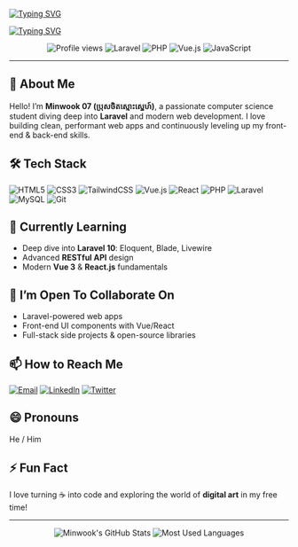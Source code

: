 <a href="https://git.io/typing-svg"><img src="https://readme-typing-svg.demolab.com?font=Fira+Code&pause=1000&width=435&lines=-+%F0%9F%91%8B+Hi%2C+I%E2%80%99m+%40Minwook07" alt="Typing SVG" /></a>

<!-- Animated Typing Intro -->
<a href="https://git.io/typing-svg">
  <img src="https://readme-typing-svg.demolab.com?font=Fira+Code&pause=1000&width=600&lines=👋+Hi%2C+I%E2%80%99m+Minwook+07;🔥+Laravel+Developer+in+Training" alt="Typing SVG" />
</a>

<p align="center">
  <img src="https://komarev.com/ghpvc/?username=Minwook07&color=blue" alt="Profile views" />  
  <img src="https://img.shields.io/badge/Laravel-v10-orange?logo=laravel&logoColor=white" alt="Laravel" />  
  <img src="https://img.shields.io/badge/PHP-v8.1-blue?logo=php&logoColor=white" alt="PHP" />  
  <img src="https://img.shields.io/badge/Vue.js-v3-brightgreen?logo=vue.js&logoColor=white" alt="Vue.js" />  
  <img src="https://img.shields.io/badge/JavaScript-ES6-yellow?logo=javascript&logoColor=black" alt="JavaScript" />  
</p>

---

## 🔭 About Me
Hello! I’m **Minwook 07 (ប្រុសចិតស្មោះស្នេហ៍)**, a passionate computer science student diving deep into **Laravel** and modern web development. I love building clean, performant web apps and continuously leveling up my front-end & back-end skills.

## 🛠️ Tech Stack
<p>
  <img src="https://img.shields.io/badge/HTML5-E34F26?logo=html5&logoColor=white" alt="HTML5" />
  <img src="https://img.shields.io/badge/CSS3-1572B6?logo=css3&logoColor=white" alt="CSS3" />
  <img src="https://img.shields.io/badge/TailwindCSS-38B2AC?logo=tailwind-css&logoColor=white" alt="TailwindCSS" />
  <img src="https://img.shields.io/badge/Vue.js-35495E?logo=vue.js&logoColor=4FC08D" alt="Vue.js" />
  <img src="https://img.shields.io/badge/React-20232A?logo=react&logoColor=61DAFB" alt="React" />
  <img src="https://img.shields.io/badge/PHP-777BB4?logo=php&logoColor=white" alt="PHP" />
  <img src="https://img.shields.io/badge/Laravel-FF2D20?logo=laravel&logoColor=white" alt="Laravel" />
  <img src="https://img.shields.io/badge/MySQL-4479A1?logo=mysql&logoColor=white" alt="MySQL" />
  <img src="https://img.shields.io/badge/Git-F05032?logo=git&logoColor=white" alt="Git" />
</p>

## 🌱 Currently Learning
- Deep dive into **Laravel 10**: Eloquent, Blade, Livewire  
- Advanced **RESTful API** design  
- Modern **Vue 3** & **React.js** fundamentals  

## 💞️ I’m Open To Collaborate On
- Laravel-powered web apps  
- Front-end UI components with Vue/React  
- Full-stack side projects & open-source libraries  

## 📫 How to Reach Me
<p>
  <a href="mailto:your.email@example.com"><img src="https://img.shields.io/badge/Email-D14836?logo=gmail&logoColor=white" alt="Email"/></a>
  <a href="https://www.linkedin.com/in/Minwook07/"><img src="https://img.shields.io/badge/LinkedIn-0A66C2?logo=linkedin&logoColor=white" alt="LinkedIn"/></a>
  <a href="https://twitter.com/Minwook07"><img src="https://img.shields.io/badge/Twitter-1DA1F2?logo=twitter&logoColor=white" alt="Twitter"/></a>
</p>

## 😄 Pronouns
He / Him

## ⚡ Fun Fact
I love turning ☕ into code and exploring the world of **digital art** in my free time!

---

<!-- GitHub Stats -->
<p align="center">
  <img src="https://github-readme-stats.vercel.app/api?username=Minwook07&show_icons=true&theme=radical" alt="Minwook's GitHub Stats" />
  <img src="https://github-readme-stats.vercel.app/api/top-langs/?username=Minwook07&layout=compact&theme=radical" alt="Most Used Languages" />
</p>


<!---
Minwook07/Minwook07 is a ✨ special ✨ repository because its `README.md` (this file) appears on your GitHub profile.
You can click the Preview link to take a look at your changes.
--->
